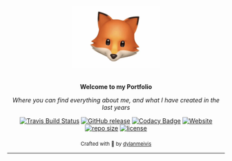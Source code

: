 <div align="center">
  <a href="https://www.dylanmeivis.com"><img src="https://raw.githubusercontent.com/DylanMeivis/Assets/master/gifs/IMG_2275.GIF" alt="dylanmeivis" width="200"></a>
  <br>
  <br>
  <p>
    <b>Welcome to my Portfolio</b>
  </p>
  <p>
     <i>Where you can find everything about me, and what I have created in the last years</i>
  </p>
  <p>

  [![Travis Build Status](https://img.shields.io/travis/com/dylanmeivis/portfolio?logo=Travis)](https://travis-ci.com/dylanmeivis/portfolio) [![GitHub release](https://img.shields.io/github/release/dylanmeivis/portfolio/all?logo=GitHub)](https://github.com/dylanmeivis/portfolio/releases/latest) [![Codacy Badge](https://api.codacy.com/project/badge/Grade/3b2c9c6a5cf74db1a909d74744494420)](https://www.codacy.com/manual/dylandiamonds/Portfolio?utm_source=github.com&amp;utm_medium=referral&amp;utm_content=DylanMeivis/Portfolio&amp;utm_campaign=Badge_Grade) [![Website](https://img.shields.io/website?url=https%3A%2F%2Fdylanmeivis.github.io/portfolio&logo=chrome)](https://dylanmeivis.github.io/portfolio) [![repo size](https://img.shields.io/github/repo-size/dylanmeivis/portfolio.svg)](https://github.com/dylanmeivis/portfolio/archive/master.zip) [![license](https://img.shields.io/github/license/dylanmeivis/portfolio.svg)](https://github.com/dylanmeivis/portfolio/blob/master/LICENSE)

  </p>
  <p>
    <sub>Crafted with 🔮 by
      <a href="https://github.com/dylanmeivis">dylanmeivis</a>
    </sub>
  </p>
</div>

---